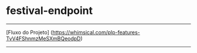# festival-endpoint

---

[Fluxo do Projeto] (https://whimsical.com/plp-features-TvV4FShnmzMeSXmBQeodpD)

---